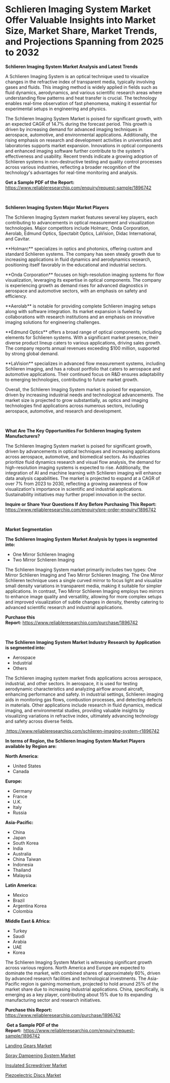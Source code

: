 <p><h1>Schlieren Imaging System Market Offer Valuable Insights into Market Size, Market Share, Market Trends, and Projections Spanning from 2025 to 2032</h1></p><p><strong>Schlieren Imaging System Market Analysis and Latest Trends</strong></p>
<p><p>A Schlieren Imaging System is an optical technique used to visualize changes in the refractive index of transparent media, typically involving gases and fluids. This imaging method is widely applied in fields such as fluid dynamics, aerodynamics, and various scientific research areas where understanding flow patterns and heat transfer is crucial. The technology enables real-time observation of fast phenomena, making it essential for experimental setups in engineering and physics.</p><p>The Schlieren Imaging System Market is poised for significant growth, with an expected CAGR of 14.7% during the forecast period. This growth is driven by increasing demand for advanced imaging techniques in aerospace, automotive, and environmental applications. Additionally, the rising emphasis on research and development activities in universities and laboratories supports market expansion. Innovations in optical components and enhanced imaging software further contribute to the system's effectiveness and usability. Recent trends indicate a growing adoption of Schlieren systems in non-destructive testing and quality control processes across various industries, reflecting a broader recognition of the technology's advantages for real-time monitoring and analysis.</p></p>
<p><strong>Get a Sample PDF of the Report:&nbsp;</strong> <a href="https://www.reliableresearchiq.com/enquiry/request-sample/1896742?utm_campaign=1117&utm_medium=2&utm_source=Github&utm_content=ia&utm_term=22022025&utm_id=schlieren-imaging-system">https://www.reliableresearchiq.com/enquiry/request-sample/1896742</a></p>
<p>&nbsp;</p>
<p><strong>Schlieren Imaging System Major Market Players</strong></p>
<p><p>The Schlieren Imaging System market features several key players, each contributing to advancements in optical measurement and visualization technologies. Major competitors include Holmarc, Onda Corporation, Aerolab, Edmund Optics, Spectabit Optics, LaVision, Didac International, and Cavitar.</p><p>**Holmarc** specializes in optics and photonics, offering custom and standard Schlieren systems. The company has seen steady growth due to increasing applications in fluid dynamics and aerodynamics research, positioning itself favorably in the educational and industrial sectors.</p><p>**Onda Corporation** focuses on high-resolution imaging systems for flow visualization, leveraging its expertise in optical components. The company is experiencing growth as demand rises for advanced diagnostics in aerospace and automotive sectors, with an emphasis on safety and efficiency.</p><p>**Aerolab** is notable for providing complete Schlieren imaging setups along with software integration. Its market expansion is fueled by collaborations with research institutions and an emphasis on innovative imaging solutions for engineering challenges.</p><p>**Edmund Optics** offers a broad range of optical components, including elements for Schlieren systems. With a significant market presence, their diverse product lineup caters to various applications, driving sales growth. The company reports annual revenues exceeding $100 million, supported by strong global demand.</p><p>**LaVision** specializes in advanced flow measurement systems, including Schlieren imaging, and has a robust portfolio that caters to aerospace and automotive applications. Their continued focus on R&D ensures adaptability to emerging technologies, contributing to future market growth.</p><p>Overall, the Schlieren Imaging System market is poised for expansion, driven by increasing industrial needs and technological advancements. The market size is projected to grow substantially, as optics and imaging technologies find applications across numerous sectors, including aerospace, automotive, and research and development.</p></p>
<p>&nbsp;</p>
<p><strong>What Are The Key Opportunities For Schlieren Imaging System Manufacturers?</strong></p>
<p><p>The Schlieren Imaging System market is poised for significant growth, driven by advancements in optical techniques and increasing applications across aerospace, automotive, and biomedical sectors. As industries prioritize fluid dynamics research and visual flow analysis, the demand for high-resolution imaging systems is expected to rise. Additionally, the integration of AI and machine learning with Schlieren imaging will enhance data analysis capabilities. The market is projected to expand at a CAGR of over 7% from 2023 to 2030, reflecting a growing awareness of flow visualization's importance in scientific and industrial applications. Sustainability initiatives may further propel innovation in the sector.</p></p>
<p><strong>Inquire or Share Your Questions If Any Before Purchasing This Report:</strong> <a href="https://www.reliableresearchiq.com/enquiry/pre-order-enquiry/1896742?utm_campaign=1117&utm_medium=2&utm_source=Github&utm_content=ia&utm_term=22022025&utm_id=schlieren-imaging-system">https://www.reliableresearchiq.com/enquiry/pre-order-enquiry/1896742</a></p>
<p>&nbsp;</p>
<p><strong>Market Segmentation</strong></p>
<p><strong>The Schlieren Imaging System Market Analysis by types is segmented into:</strong></p>
<p><ul><li>One Mirror Schlieren Imaging</li><li>Two Mirror Schlieren Imaging</li></ul></p>
<p><p>The Schlieren Imaging System market primarily includes two types: One Mirror Schlieren Imaging and Two Mirror Schlieren Imaging. The One Mirror Schlieren technique uses a single curved mirror to focus light and visualize small density variations in transparent media, making it suitable for simpler applications. In contrast, Two Mirror Schlieren Imaging employs two mirrors to enhance image quality and versatility, allowing for more complex setups and improved visualization of subtle changes in density, thereby catering to advanced scientific research and industrial applications.</p></p>
<p><strong>Purchase this Report:&nbsp;</strong><a href="https://www.reliableresearchiq.com/purchase/1896742?utm_campaign=1117&utm_medium=2&utm_source=Github&utm_content=ia&utm_term=22022025&utm_id=schlieren-imaging-system">https://www.reliableresearchiq.com/purchase/1896742</a></p>
<p>&nbsp;</p>
<p><strong>The Schlieren Imaging System Market Industry Research by Application is segmented into:</strong></p>
<p><ul><li>Aerospace</li><li>Industrial</li><li>Others</li></ul></p>
<p><p>The Schlieren imaging system market finds applications across aerospace, industrial, and other sectors. In aerospace, it is used for testing aerodynamic characteristics and analyzing airflow around aircraft, enhancing performance and safety. In industrial settings, Schlieren imaging aids in monitoring gas flows, combustion processes, and detecting defects in materials. Other applications include research in fluid dynamics, medical imaging, and environmental studies, providing valuable insights by visualizing variations in refractive index, ultimately advancing technology and safety across diverse fields.</p></p>
<p><a href="https://www.reliableresearchiq.com/schlieren-imaging-system-r1896742?utm_campaign=1117&utm_medium=2&utm_source=Github&utm_content=ia&utm_term=22022025&utm_id=schlieren-imaging-system">&nbsp;https://www.reliableresearchiq.com/schlieren-imaging-system-r1896742</a></p>
<p><strong>In terms of Region, the Schlieren Imaging System Market Players available by Region are:</strong></p>
<p>
    <p> <strong> North America: </strong>
        <ul>
            <li>United States</li>
            <li>Canada</li>
        </ul>
        </p> 
    <p> <strong> Europe: </strong>
        <ul>
            <li>Germany</li>
            <li>France</li>
            <li>U.K.</li>
            <li>Italy</li>
            <li>Russia</li>
        </ul>
        </p> 
    <p> <strong> Asia-Pacific: </strong>
        <ul>
            <li>China</li>
            <li>Japan</li>
            <li>South Korea</li>
            <li>India</li>
            <li>Australia</li>
            <li>China Taiwan</li>
            <li>Indonesia</li>
            <li>Thailand</li>
            <li>Malaysia</li>
        </ul>
        </p> 
    <p> <strong> Latin America: </strong>
        <ul>
            <li>Mexico</li>
            <li>Brazil</li>
            <li>Argentina Korea</li>
            <li>Colombia</li>
        </ul>
        </p> 
    <p> <strong> Middle East & Africa: </strong>
        <ul>
            <li>Turkey</li>
            <li>Saudi</li>
            <li>Arabia</li>
            <li>UAE</li>
            <li>Korea</li>
        </ul>
    </p>
    </p>
<p><p>The Schlieren Imaging System Market is witnessing significant growth across various regions. North America and Europe are expected to dominate the market, with combined shares of approximately 60%, driven by advanced research facilities and technological investments. The Asia-Pacific region is gaining momentum, projected to hold around 25% of the market share due to increasing industrial applications. China, specifically, is emerging as a key player, contributing about 15% due to its expanding manufacturing sector and research initiatives.</p></p>
<p><strong>Purchase this Report: </strong><a href="https://www.reliableresearchiq.com/purchase/1896742?utm_campaign=1117&utm_medium=2&utm_source=Github&utm_content=ia&utm_term=22022025&utm_id=schlieren-imaging-system">https://www.reliableresearchiq.com/purchase/1896742</a></p>
<p>&nbsp;<strong>Get a Sample PDF of the Report:&nbsp;&nbsp;</strong><a href="https://www.reliableresearchiq.com/enquiry/request-sample/1896742?utm_campaign=1117&utm_medium=2&utm_source=Github&utm_content=ia&utm_term=22022025&utm_id=schlieren-imaging-system">https://www.reliableresearchiq.com/enquiry/request-sample/1896742</a></p>
<p><strong></strong></p>
<p><p><a href="https://github.com/duzcupetriv/Market-Research-Report-List-1/blob/main/landing-gears-market.md?utm_campaign=1117&utm_medium=2&utm_source=Github&utm_content=ia&utm_term=22022025&utm_id=schlieren-imaging-system">Landing Gears Market</a></p><p><a href="https://github.com/beinemidhan7/Market-Research-Report-List-1/blob/main/spray-dampening-system-market.md?utm_campaign=1117&utm_medium=2&utm_source=Github&utm_content=ia&utm_term=22022025&utm_id=schlieren-imaging-system">Spray Dampening System Market</a></p><p><a href="https://github.com/rreynagjysma65/Market-Research-Report-List-1/blob/main/insulated-screwdriver-market.md?utm_campaign=1117&utm_medium=2&utm_source=Github&utm_content=ia&utm_term=22022025&utm_id=schlieren-imaging-system">Insulated Screwdriver Market</a></p><p><a href="https://github.com/abexjeliti/Market-Research-Report-List-1/blob/main/piezoelectric-discs-market.md?utm_campaign=1117&utm_medium=2&utm_source=Github&utm_content=ia&utm_term=22022025&utm_id=schlieren-imaging-system">Piezoelectric Discs Market</a></p></p>